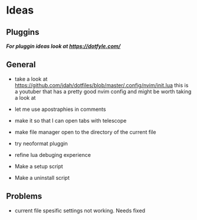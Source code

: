 # Ideas

## Pluggins
_**For pluggin ideas look at https://dotfyle.com/**_

## General
- take a look at https://github.com/jdah/dotfiles/blob/master/.config/nvim/init.lua this is a youtuber that has a pretty good nvim config and might be worth taking a look at

- let me use apostraphies in comments

- make it so that I can open tabs with telescope

- make file manager open to the directory of the current file 

- try neoformat pluggin

- refine lua debuging experience 

- Make a setup script

- Make a uninstall script

## Problems
- current file spesific settings not working. Needs fixed


